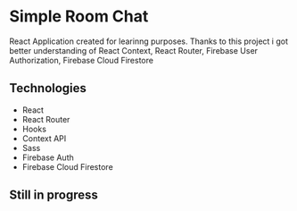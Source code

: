 # Simple Room Chat

React Application created for learinng purposes. Thanks to this project i got better understanding of React Context, React Router, Firebase User Authorization, Firebase Cloud Firestore

## Technologies

- React
- React Router
- Hooks
- Context API
- Sass
- Firebase Auth
- Firebase Cloud Firestore

## Still in progress
